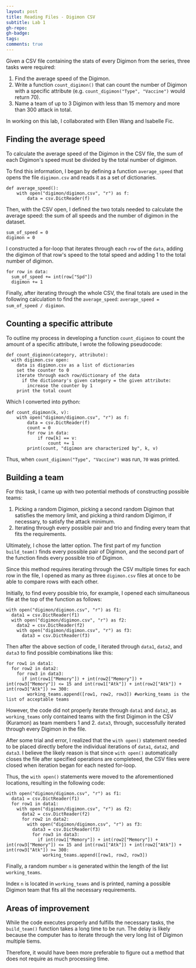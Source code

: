 ```yaml
---
layout: post
title: Reading Files - Digimon CSV
subtitle: Lab 1
gh-repo:
gh-badge:
tags:
comments: true
---
```


Given a CSV file containing the stats of every Digimon from the series, three tasks were required:

1. Find the average speed of the Digimon.
2. Write a function `count_digimon()` that can count the number of Digimon with a specific attribute (e.g. `count_digimon("Type", "Vaccine")` would return 70).
3. Name a team of up to 3 Digimon with less than 15 memory and more than 300 attack in total.

In working on this lab, I collaborated with Ellen Wang and Isabelle Fic.

## Finding the average speed

To calculate the average speed of the Digimon in the CSV file, the sum of each Digimon's speed must be divided by the total number of digimon.

To find this information, I began by defining a function `average_speed` that opens the file `digimon.csv` and reads it as a set of dictionaries.

~~~
def average_speed():
    with open("digimon/digimon.csv", "r") as f:
        data = csv.DictReader(f)
~~~

Then, with the CSV open, I defined the two totals needed to calculate the average speed: the sum of all speeds and the number of digimon in the dataset.

~~~
sum_of_speed = 0
digimon = 0
~~~

I constructed a for-loop that iterates through each `row` of the `data`, adding the digimon of that row's speed to the total speed and adding 1 to the total number of digimon.

~~~
for row in data:
  sum_of_speed += int(row["Spd"])
  digimon += 1
~~~

Finally, after iterating through the whole CSV, the final totals are used in the following calculation to find the `average_speed`: `average_speed = sum_of_speed / digimon`.

## Counting a specific attribute

To outline my process in developing a function `count_digimon` to count the amount of a specific attribute, I wrote the following pseudocode:

~~~
def count_digimon(category, attribute):
  with digimon.csv open:
    data is digimon.csv as a list of dictionaries
    set the counter to 0
    iterate through each row/dictionary of the data
      if the dictionary's given category = the given attribute:
        increase the counter by 1
    print the total count
~~~

Which I converted into python:

~~~
def count_digimon(k, v):
    with open("digimon/digimon.csv", "r") as f:
        data = csv.DictReader(f)
        count = 0
        for row in data:
            if row[k] == v:
                count += 1
        print(count, "digimon are characterized by", k, v)
~~~

Thus, when `count_digimon("Type", "Vaccine")` was run, `70` was printed.

## Building a team

For this task, I came up with two potential methods of constructing possible teams:
1. Picking a random Digimon, picking a second random Digimon that satisfies the memory limit, and picking a third random Digimon, if necessary, to satisfy the attack minimum.
2. Iterating through every possible pair and trio and finding every team that fits the requirements.

Ultimately, I chose the latter option. The first part of my function `build_team()` finds every possible pair of Digimon, and the second part of the function finds every possible trio of Digimon.

Since this method requires iterating through the CSV multiple times for each row in the file, I opened as many as three `digimon.csv` files at once to be able to compare rows with each other.

Initially, to find every possible trio, for example, I opened each simultaneous file at the top of the function as follows:

~~~
with open("digimon/digimon.csv", "r") as f1:
  data1 = csv.DictReader(f1)
  with open("digimon/digimon.csv", "r") as f2:
    data2 = csv.DictReader(f2)
    with open("digimon/digimon.csv", "r") as f3:
      data3 = csv.DictReader(f3)
~~~

Then after the above section of code, I iterated through `data1`, `data2`, and `data3` to find possible combinations like this:

~~~
for row1 in data1:
  for row2 in data2:
    for row3 in data3:
      if int(row1["Memory"]) + int(row2["Memory"]) + int(row3["Memory"]) <= 15 and int(row1["Atk"]) + int(row2["Atk"]) + int(row3["Atk"]) >= 300:
        working_teams.append([row1, row2, row3]) #working_teams is the list of acceptable teams
~~~

However, the code did not properly iterate through `data1` and `data2`, as `working_teams` only contained teams with the first Digimon in the CSV (Kuramon) as team members 1 and 2. `data3`, through, successfully iterated through every Digimon in the file.

After some trial and error, I realized that the `with open()` statement needed to be placed directly before the individual iterations of `data1`, `data2`, and `data3`. I believe the likely reason is that since `with open()` automatically closes the file after specified operations are completeed, the CSV files were closed when iteration began for each nested for-loop.

Thus, the `with open()` statements were moved to the aforementioned locations, resulting in the following code:

~~~
with open("digimon/digimon.csv", "r") as f1:
  data1 = csv.DictReader(f1)
  for row1 in data1:
    with open("digimon/digimon.csv", "r") as f2:
      data2 = csv.DictReader(f2)
      for row2 in data2:
        with open("digimon/digimon.csv", "r") as f3:
          data3 = csv.DictReader(f3)
          for row3 in data3:
            if int(row1["Memory"]) + int(row2["Memory"]) + int(row3["Memory"]) <= 15 and int(row1["Atk"]) + int(row2["Atk"]) + int(row3["Atk"]) >= 300:
              working_teams.append([row1, row2, row3])
~~~

Finally, a random number `n` is generated within the length of the list `working_teams`.

Index `n` is located in `working_teams` and is printed, naming a possible Digimon team that fits all the necessary requirements.

## Areas of improvement

While the code executes properly and fulfills the necessary tasks, the `build_team()` function takes a long time to be run. The delay is likely because the computer has to iterate through the very long list of Digimon multiple tiems.

Therefore, it would have been more preferable to figure out a method that does not require as much processing time.